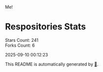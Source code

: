 Me!

# Respositories Stats
Stars Count: 241  
Forks Count: 6

2025-09-10 00:12:23  

This README is automatically generated by [🐰](https://github.com/rnitta/rnitta).
